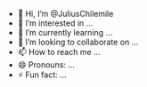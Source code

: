- 👋 Hi, I’m @JuliusChilemile
- 👀 I’m interested in ...
- 🌱 I’m currently learning ...
- 💞️ I’m looking to collaborate on ...
- 📫 How to reach me ...
- 😄 Pronouns: ...
- ⚡ Fun fact: ...

<!---
JuliusChilemile/JuliusChilemile is a ✨ special ✨ repository because its `README.md` (this file) appears on your GitHub profile.
You can click the Preview link to take a look at your changes.
--->
